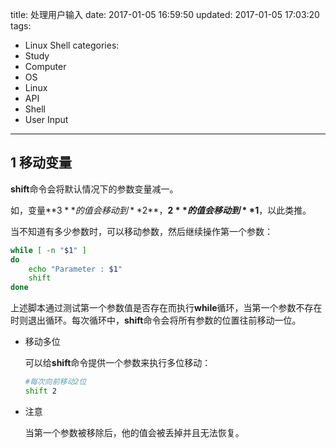 title: 处理用户输入
date: 2017-01-05 16:59:50
updated: 2017-01-05 17:03:20
tags:
- Linux Shell
categories:
- Study
- Computer
- OS
- Linux
- API
- Shell
- User Input
---
## 1 移动变量

**shift**命令会将默认情况下的参数变量减一。

如，变量**$3**的值会移动到**$2**，**$2**的值会移动到**$1**，以此类推。

当不知道有多少参数时，可以移动参数，然后继续操作第一个参数：

```sh
while [ -n "$1" ]
do
    echo "Parameter : $1"
    shift
done
```

上述脚本通过测试第一个参数值是否存在而执行**while**循环，当第一个参数不存在时则退出循环。每次循环中，**shift**命令会将所有参数的位置往前移动一位。

- 移动多位

    可以给**shift**命令提供一个参数来执行多位移动：

    ```sh
    #每次向前移动2位
    shift 2
    ```

- 注意

    当第一个参数被移除后，他的值会被丢掉并且无法恢复。

